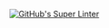 [![GitHub's Super Linter](https://github.com/ICS2O-Programming-Rory-Mackay/Unit3-03-HTML-VolumeSphere/workflows/GitHub's%20Super%20Linter/badge.svg)](https://github.com/ICS2O-Programming-Rory-Mackay/Unit3-03-HTML-VolumeSphere/actions)